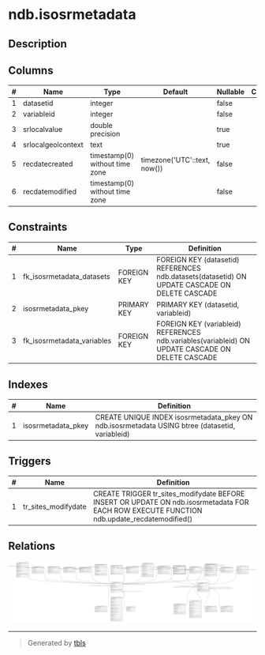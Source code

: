 # ndb.isosrmetadata

## Description

## Columns

| # | Name               | Type                           | Default                      | Nullable | Children | Parents                           | Comment |
| - | ------------------ | ------------------------------ | ---------------------------- | -------- | -------- | --------------------------------- | ------- |
| 1 | datasetid          | integer                        |                              | false    |          | [ndb.datasets](ndb.datasets.md)   |         |
| 2 | variableid         | integer                        |                              | false    |          | [ndb.variables](ndb.variables.md) |         |
| 3 | srlocalvalue       | double precision               |                              | true     |          |                                   |         |
| 4 | srlocalgeolcontext | text                           |                              | true     |          |                                   |         |
| 5 | recdatecreated     | timestamp(0) without time zone | timezone('UTC'::text, now()) | false    |          |                                   |         |
| 6 | recdatemodified    | timestamp(0) without time zone |                              | false    |          |                                   |         |

## Constraints

| # | Name                       | Type        | Definition                                                                                        |
| - | -------------------------- | ----------- | ------------------------------------------------------------------------------------------------- |
| 1 | fk_isosrmetadata_datasets  | FOREIGN KEY | FOREIGN KEY (datasetid) REFERENCES ndb.datasets(datasetid) ON UPDATE CASCADE ON DELETE CASCADE    |
| 2 | isosrmetadata_pkey         | PRIMARY KEY | PRIMARY KEY (datasetid, variableid)                                                               |
| 3 | fk_isosrmetadata_variables | FOREIGN KEY | FOREIGN KEY (variableid) REFERENCES ndb.variables(variableid) ON UPDATE CASCADE ON DELETE CASCADE |

## Indexes

| # | Name               | Definition                                                                                      |
| - | ------------------ | ----------------------------------------------------------------------------------------------- |
| 1 | isosrmetadata_pkey | CREATE UNIQUE INDEX isosrmetadata_pkey ON ndb.isosrmetadata USING btree (datasetid, variableid) |

## Triggers

| # | Name                | Definition                                                                                                                                 |
| - | ------------------- | ------------------------------------------------------------------------------------------------------------------------------------------ |
| 1 | tr_sites_modifydate | CREATE TRIGGER tr_sites_modifydate BEFORE INSERT OR UPDATE ON ndb.isosrmetadata FOR EACH ROW EXECUTE FUNCTION ndb.update_recdatemodified() |

## Relations

![er](ndb.isosrmetadata.svg)

---

> Generated by [tbls](https://github.com/k1LoW/tbls)